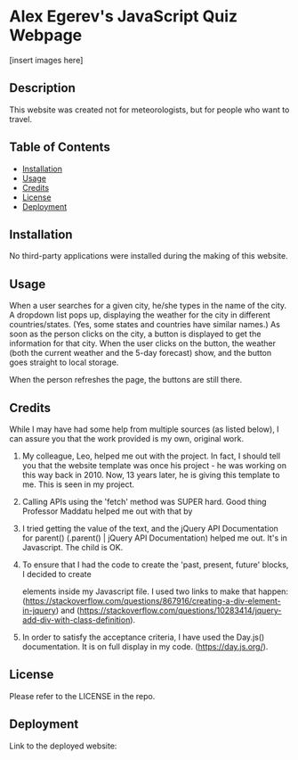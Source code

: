 # Alex Egerev's JavaScript Quiz Webpage

[insert images here]

## Description

This website was created not for meteorologists, but for people who want to travel.

## Table of Contents
- [Installation](#installation)
- [Usage](#usage)
- [Credits](#credits)
- [License](#license)
- [Deployment](#deployment)

## Installation

No third-party applications were installed during the making of this website.

## Usage

When a user searches for a given city, he/she types in the name of the city. A dropdown list pops up, displaying the weather for the city in different countries/states. (Yes, some states and countries have similar names.) As soon as the person clicks on the city, a button is displayed to get the information for that city. 
When the user clicks on the button, the weather (both the current weather and the 5-day forecast) show, and the button goes straight to local storage.

When the person refreshes the page, the buttons are still there.

## Credits

While I may have had some help from multiple sources (as listed below), I can assure you that the work provided is my own, original work.

1. My colleague, Leo, helped me out with the project. In fact, I should tell you that the website template was once his project - he was working on this way back in 2010. Now, 13 years later, he is giving this template to me. This is seen in my project.

2. Calling APIs using the 'fetch' method was SUPER hard. Good thing Professor Maddatu helped me out with that by 

3. I tried getting the value of the text, and the jQuery API Documentation for parent() (.parent() | jQuery API Documentation) helped me out. It's in Javascript. The child is OK.

4. To ensure that I had the code to create the 'past, present, future' blocks, I decided to create <div> elements inside my Javascript file. I used two links to make that happen: (https://stackoverflow.com/questions/867916/creating-a-div-element-in-jquery) and (https://stackoverflow.com/questions/10283414/jquery-add-div-with-class-definition). 

5. In order to satisfy the acceptance criteria, I have used the Day.js() documentation. It is on full display in my code. (https://day.js.org/).

## License

Please refer to the LICENSE in the repo.

## Deployment
Link to the deployed website: 